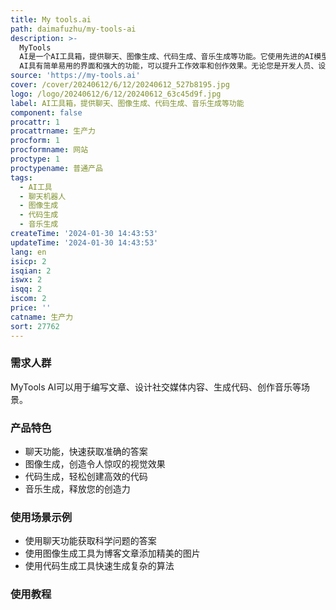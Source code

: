 ```yaml
---
title: My tools.ai
path: daimafuzhu/my-tools-ai
description: >-
  MyTools
  AI是一个AI工具箱，提供聊天、图像生成、代码生成、音乐生成等功能。它使用先进的AI模型，帮助开发人员和创作者更轻松地创建内容和完成任务。MyTools
  AI具有简单易用的界面和强大的功能，可以提升工作效率和创作效果。无论您是开发人员、设计师、写作人员还是创意爱好者，MyTools AI都能满足您的需求。
source: 'https://my-tools.ai'
cover: /cover/20240612/6/12/20240612_527b8195.jpg
logo: /logo/20240612/6/12/20240612_63c45d9f.jpg
label: AI工具箱，提供聊天、图像生成、代码生成、音乐生成等功能
component: false
procattr: 1
procattrname: 生产力
procform: 1
procformname: 网站
proctype: 1
proctypename: 普通产品
tags:
  - AI工具
  - 聊天机器人
  - 图像生成
  - 代码生成
  - 音乐生成
createTime: '2024-01-30 14:43:53'
updateTime: '2024-01-30 14:43:53'
lang: en
isicp: 2
isqian: 2
iswx: 2
isqq: 2
iscom: 2
price: ''
catname: 生产力
sort: 27762
---
```




### 需求人群
MyTools AI可以用于编写文章、设计社交媒体内容、生成代码、创作音乐等场景。

### 产品特色
- 聊天功能，快速获取准确的答案
- 图像生成，创造令人惊叹的视觉效果
- 代码生成，轻松创建高效的代码
- 音乐生成，释放您的创造力

### 使用场景示例
- 使用聊天功能获取科学问题的答案
- 使用图像生成工具为博客文章添加精美的图片
- 使用代码生成工具快速生成复杂的算法

### 使用教程


  
